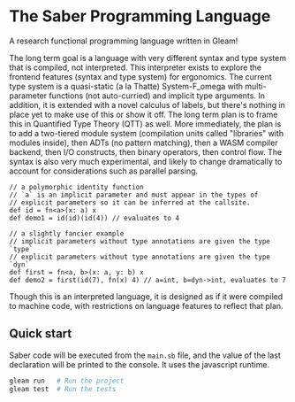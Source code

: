 # The Saber Programming Language

A research functional programming language written in Gleam!

The long term goal is a language with very different syntax and type system that is compiled, not interpreted.
This interpreter exists to explore the frontend features (syntax and type system) for ergonomics.
The current type system is a quasi-static (a la Thatte) System-F_omega with multi-parameter functions (not auto-curried) and
implicit type arguments. In addition, it is extended with a novel calculus of labels, but there's nothing in place yet to
make use of this or show it off. The long term plan is to frame this in Quantified Type Theory (QTT) as well. 
More immediately, the plan is to add a two-tiered module system (compilation units called "libraries" with modules inside),
then ADTs (no pattern matching), then a WASM compiler backend, then I/O constructs, then binary operators, then control flow.
The syntax is also very much experimental, and likely to change dramatically to account for considerations such as parallel parsing.

```
// a polymorphic identity function
// `a` is an implicit parameter and must appear in the types of
// explicit parameters so it can be inferred at the callsite.
def id = fn<a>(x: a) x
def demo1 = id(id)(id(4)) // evaluates to 4

// a slightly fancier example
// implicit parameters without type annotations are given the type `type`
// explicit parameters without type annotations are given the type `dyn`
def first = fn<a, b>(x: a, y: b) x
def demo2 = first(id(7), fn(x) 4) // a=int, b=dyn->int, evaluates to 7
```

Though this is an interpreted language, it is designed as if it were compiled to machine code, 
with restrictions on language features to reflect that plan.

## Quick start

Saber code will be executed from the `main.sb` file, and the value of the last declaration will be printed to the console. 
It uses the javascript runtime.

```sh
gleam run   # Run the project
gleam test  # Run the tests
```
